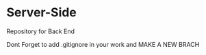 # Server-Side

Repository for Back End

Dont Forget to add .gitignore in your work and MAKE A NEW BRACH
